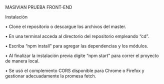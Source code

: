 
MASIVIAN PRUEBA FRONT-END

Instalación

•	Clone el repositorio o descargue los archivos del master.

•	En una terminal acceda al directorio del repositorio empleando “cd”.

•	Escriba “npm install” para agregar las dependencias y los módulos.

•	Al finalizar la instalación previa digite “npm start” para correr el proyecto de manera local. 

•	Se usó el complemento CORS disponible para Chrome o Firefox y gestionar adecuadamente la promesa fetch.




